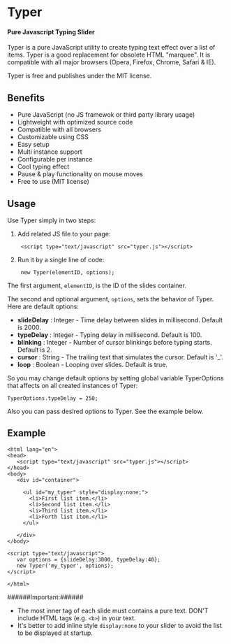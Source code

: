 Typer
=====
#### Pure Javascript Typing Slider ####

Typer is a pure JavaScript utility to create typing text effect over a list of items. Typer is a good replacement for obsolete HTML "marquee". It is compatible with all major browsers (Opera, Firefox, Chrome, Safari & IE).

Typer is free and publishes under the MIT license.

Benefits
--------
* Pure JavaScript (no JS framewok or third party library usage)
* Lightweight with optimized source code
* Compatible with all browsers
* Customizable using CSS
* Easy setup
* Multi instance support
* Configurable per instance
* Cool typing effect
* Pause & play functionality on mouse moves
* Free to use (MIT license)

Usage
-----
Use Typer simply in two steps:

1. Add related JS file to your page:

        <script type="text/javascript" src="typer.js"></script>

2. Run it by a single line of code:

        new Typer(elementID, options);

The first argument, `elementID`, is the ID of the slides container.

The second and optional argument, `options`, sets the behavior of Typer. Here are default options:
* **slideDelay** : Integer - Time delay between slides in millisecond. Default is 2000.
* **typeDelay**  : Integer - Typing delay in millisecond. Default is 100.
* **blinking**   : Integer - Number of cursor blinkings before typing starts. Default is 2.
* **cursor**     : String  - The trailing text that simulates the cursor. Default is '_'.
* **loop**       : Boolean - Looping over slides. Default is true.

So you may change default options by setting global variable TyperOptions that affects on all created instances of Typer:

    TyperOptions.typeDelay = 250;

Also you can pass desired options to Typer. See the example below.

Example
-------
    <html lang="en">
    <head>
       <script type="text/javascript" src="typer.js"></script>
    </head>
    <body>
       <div id="container">
      
         <ul id="my_typer" style="display:none;">
           <li>First list item.</li>
           <li>Second list item.</li>
           <li>Third list item.</li>
           <li>Forth list item.</li>
         </ul>
      
       </div>
    </body>
      
    <script type="text/javascript">
       var options = {slideDelay:3000, typeDelay:40};
       new Typer('my_typer', options);
    </script>
  
    </html>

######Important:######
*  The most inner tag of each slide must contains a pure text. DON'T include HTML tags (e.g. `<b>`) in your text.
*  It's better to add inline style `display:none` to your slider to avoid the list to be displayed at startup.